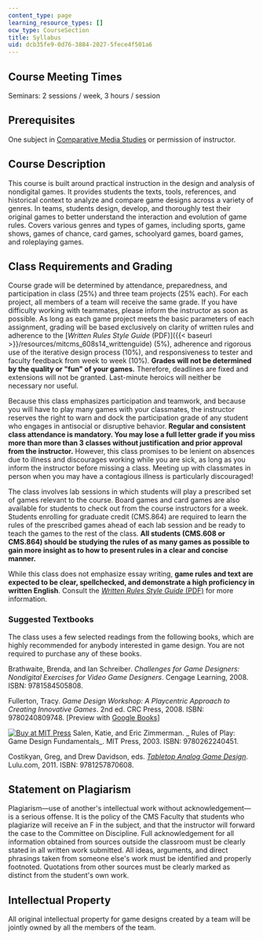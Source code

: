 ```yaml
---
content_type: page
learning_resource_types: []
ocw_type: CourseSection
title: Syllabus
uid: dcb35fe9-0d76-3884-2027-5fece4f501a6
---
```


Course Meeting Times
--------------------

Seminars: 2 sessions / week, 3 hours / session

Prerequisites
-------------

One subject in [Comparative Media Studies](http://cmsw.mit.edu/education/subject-lists/cms/) or permission of instructor.

Course Description
------------------

This course is built around practical instruction in the design and analysis of non­digital games. It provides students the texts, tools, references, and historical context to analyze and compare game designs across a variety of genres. In teams, students design, develop, and thoroughly test their original games to better understand the interaction and evolution of game rules. Covers various genres and types of games, including sports, game shows, games of chance, card games, schoolyard games, board games, and role­playing games.

Class Requirements and Grading
------------------------------

Course grade will be determined by attendance, preparedness, and participation in class (25%) and three team projects (25% each). For each project, all members of a team will receive the same grade. If you have difficulty working with teammates, please inform the instructor as soon as possible. As long as each game project meets the basic parameters of each assignment, grading will be based exclusively on clarity of written rules and adherence to the [_Written Rules Style Guide_ (PDF)]({{< baseurl >}}/resources/mitcms_608s14_writtenguide) (5%), adherence and rigorous use of the iterative design process (10%), and responsiveness to tester and faculty feedback from week to week (10%). **Grades will not be determined by the quality or "fun" of your games.** Therefore, deadlines are fixed and extensions will not be granted. Last-minute heroics will neither be necessary nor useful.

Because this class emphasizes participation and teamwork, and because you will have to play many games with your classmates, the instructor reserves the right to warn and dock the participation grade of any student who engages in antisocial or disruptive behavior. **Regular and consistent class attendance is mandatory. You may lose a full letter grade if you miss more than more than 3 classes without justification and prior approval from the instructor.** However, this class promises to be lenient on absences due to illness and discourages working while you are sick, as long as you inform the instructor before missing a class. Meeting up with classmates in person when you may have a contagious illness is particularly discouraged!

The class involves lab sessions in which students will play a prescribed set of games relevant to the course. Board games and card games are also available for students to check out from the course instructors for a week. Students enrolling for graduate credit (CMS.864) are required to learn the rules of the prescribed games ahead of each lab session and be ready to teach the games to the rest of the class. **All students (CMS.608 or CMS.864) should be studying the rules of as many games as possible to gain more insight as to how to present rules in a clear and concise manner.**

While this class does not emphasize essay writing, **game rules and text are expected to be clear, spell­checked, and demonstrate a high proficiency in written English**. Consult the [_Written Rules Style Guide_ (PDF)](/courses/comparative-media-studies-writing/cms-608-game-design-spring-2014/Syllabus/MITCMS_608S14_WrittenGuide.pdf) for more information.

### Suggested Textbooks

The class uses a few selected readings from the following books, which are highly recommended for anybody interested in game design. You are not required to purchase any of these books.

Brathwaite, Brenda, and Ian Schreiber. _Challenges for Game Designers: Non­digital Exercises for Video Game Designers_. Cengage Learning, 2008. ISBN: 9781584505808.

Fullerton, Tracy. _Game Design Workshop: A Playcentric Approach to Creating Innovative Games_. 2nd ed. CRC Press, 2008. ISBN: 9780240809748. \[Preview with [Google Books](http://books.google.com/books?id=OjIYWtqWxtAC&pg=PAfrontcover)\]

[![Buy at MIT Press](/images/mp_logo.gif)](https://mitpress.mit.edu/9780262240451) Salen, Katie, and Eric Zimmerman. _ Rules of Play: Game Design Fundamentals_. MIT Press, 2003. ISBN: 9780262240451.

Costikyan, Greg, and Drew Davidson, eds. [_Tabletop Analog Game Design_](http://www.lulu.com/shop/drew-davidson-and-greg-costikyan-and-et-al/tabletop-analog-game-design/paperback/product-16534152.html). Lulu.com, 2011. ISBN: 9781257870608.

Statement on Plagiarism
-----------------------

Plagiarism—use of another's intellectual work without acknowledgement—is a serious offense. It is the policy of the CMS Faculty that students who plagiarize will receive an F in the subject, and that the instructor will forward the case to the Committee on Discipline. Full acknowledgement for all information obtained from sources outside the classroom must be clearly stated in all written work submitted. All ideas, arguments, and direct phrasings taken from someone else's work must be identified and properly footnoted. Quotations from other sources must be clearly marked as distinct from the student's own work.

Intellectual Property
---------------------

All original intellectual property for game designs created by a team will be jointly owned by all the members of the team.